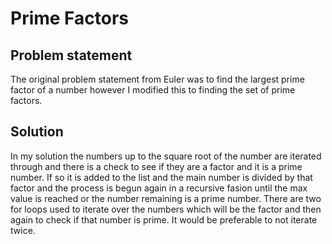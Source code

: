 # Prime Factors

## Problem statement
The original problem statement from Euler was to find the largest prime factor of a number however 
I modified this to finding the set of prime factors.

## Solution
In my solution the numbers up to the square root of the number are iterated through and there is a check
to see if they are a factor and it is a prime number. If so it is added to the list and the main number is divided
by that factor and the process is begun again in a recursive fasion until the max value is reached or the number remaining is a prime number.
There are two for loops used to iterate over the numbers which will be the factor and then again to check if that number is prime.
It would be preferable to not iterate twice.